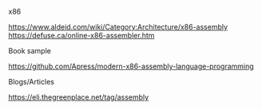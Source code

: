 x86

https://www.aldeid.com/wiki/Category:Architecture/x86-assembly  
https://defuse.ca/online-x86-assembler.htm  


Book sample

https://github.com/Apress/modern-x86-assembly-language-programming

Blogs/Articles

https://eli.thegreenplace.net/tag/assembly
